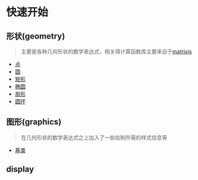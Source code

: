 # 快速开始

## 形状(geometry)

> 主要是各种几何形状的数学表达式，相关得计算函数库主要来自于[matrixjs](https://jsextends.github.io/matrixjsDoc/)

- [点](./geometry/point.md)
- [圆](./geometry/circle.md)
- [矩形](./geometry/rect.md)
- [椭圆](./geometry/ellipse.md)
- [扇形](./geometry/sector.md)
- [圆环](./geometry/ring.md)

## 图形(graphics)

> 在几何形状的数学表达式之上加入了一些绘制所需的样式信息等

- [基类](./graphics/base.md)

## display
